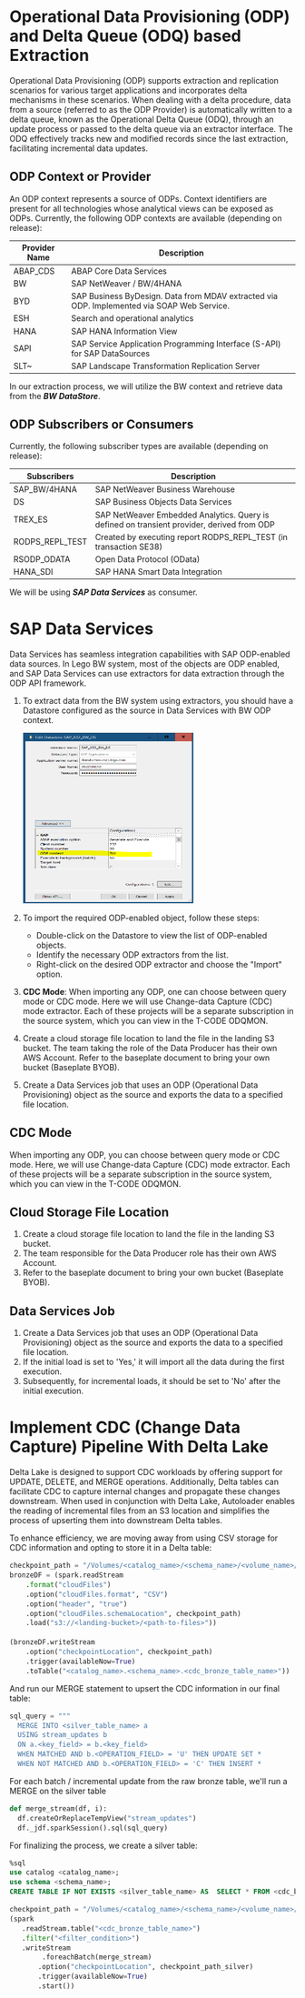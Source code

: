 # Operational Data Provisioning (ODP) and Delta Queue (ODQ) based Extraction

Operational Data Provisioning (ODP) supports extraction and replication scenarios for various target applications and incorporates delta mechanisms in these scenarios. When dealing with a delta procedure, data from a source (referred to as the ODP Provider) is automatically written to a delta queue, known as the Operational Delta Queue (ODQ), through an update process or passed to the delta queue via an extractor interface. The ODQ effectively tracks new and modified records since the last extraction, facilitating incremental data updates.

## ODP Context or Provider

An ODP context represents a source of ODPs. Context identifiers are present for all technologies whose analytical views can be exposed as ODPs. Currently, the following ODP contexts are available (depending on release):

| Provider Name | Description                                                  |
|---------------|--------------------------------------------------------------|
| ABAP_CDS      | ABAP Core Data Services                                     |
| BW            | SAP NetWeaver / BW/4HANA                                   |
| BYD           | SAP Business ByDesign. Data from MDAV extracted via ODP. Implemented via SOAP Web Service. |
| ESH           | Search and operational analytics                            |
| HANA          | SAP HANA Information View                                   |
| SAPI          | SAP Service Application Programming Interface (S-API) for SAP DataSources |
| SLT~          | SAP Landscape Transformation Replication Server             |


In our extraction process, we will utilize the BW context and retrieve data from the ***BW DataStore***.


## ODP Subscribers or Consumers

Currently, the following subscriber types are available (depending on release):

| Subscribers       | Description                                        |
|-------------------|----------------------------------------------------|
| SAP_BW/4HANA      | SAP NetWeaver Business Warehouse                 |
| DS                | SAP Business Objects Data Services              |
| TREX_ES           | SAP NetWeaver Embedded Analytics. Query is defined on transient provider, derived from ODP |
| RODPS_REPL_TEST   | Created by executing report RODPS_REPL_TEST (in transaction SE38) |
| RSODP_ODATA       | Open Data Protocol (OData)                      |
| HANA_SDI          | SAP HANA Smart Data Integration                  |


We will be using ***SAP Data Services*** as consumer.

# SAP Data Services

Data Services has seamless integration capabilities with SAP ODP-enabled data sources. In Lego BW system, most of the objects are ODP enabled, and SAP Data Services can use extractors for data extraction through the ODP API framework.

1. To extract data from the BW system using extractors, you should have a Datastore configured as the source in Data Services with BW ODP context.

   <img src="../img/data_store.png" alt="dataservices datastore" width="300" height="300"/>

2. To import the required ODP-enabled object, follow these steps:
   * Double-click on the Datastore to view the list of ODP-enabled objects.
   * Identify the necessary ODP extractors from the list.
   * Right-click on the desired ODP extractor and choose the "Import" option.
3. **CDC Mode**: When importing any ODP, one can choose between query mode or CDC mode. Here we will use Change-data Capture (CDC) mode extractor. Each of these projects will be a separate subscription in the source system, which you can view in the T-CODE ODQMON.

4. Create a cloud storage file location to land the file in the landing S3 bucket. The team taking the role of the Data Producer has their own AWS Account. Refer to the baseplate document to bring your own bucket (Baseplate BYOB).

5. Create a Data Services job that uses an ODP (Operational Data Provisioning) object as the source and exports the data to a specified file location.


## CDC Mode

When importing any ODP, you can choose between query mode or CDC mode. Here, we will use Change-data Capture (CDC) mode extractor. Each of these projects will be a separate subscription in the source system, which you can view in the T-CODE ODQMON.

## Cloud Storage File Location

1. Create a cloud storage file location to land the file in the landing S3 bucket.
2. The team responsible for the Data Producer role has their own AWS Account.
3. Refer to the baseplate document to bring your own bucket (Baseplate BYOB).

## Data Services Job

1. Create a Data Services job that uses an ODP (Operational Data Provisioning) object as the source and exports the data to a specified file location.
2. If the initial load is set to 'Yes,' it will import all the data during the first execution.
3. Subsequently, for incremental loads, it should be set to 'No' after the initial execution.


# Implement CDC (Change Data Capture) Pipeline With Delta Lake

Delta Lake is designed to support CDC workloads by offering support for UPDATE, DELETE, and MERGE operations. Additionally, Delta tables can facilitate CDC to capture internal changes and propagate these changes downstream. When used in conjunction with Delta Lake, Autoloader enables the reading of incremental files from an S3 location and simplifies the process of upserting them into downstream Delta tables.

To enhance efficiency, we are moving away from using CSV storage for CDC information and opting to store it in a Delta table:
```python
checkpoint_path = "/Volumes/<catalog_name>/<schema_name>/<volume_name>/<sub_path_bronze_table>"
bronzeDF = (spark.readStream
    .format("cloudFiles")
    .option("cloudFiles.format", "CSV")
    .option("header", "true")
    .option("cloudFiles.schemaLocation", checkpoint_path)
    .load("s3://<landing-bucket>/<path-to-files>"))

(bronzeDF.writeStream
    .option("checkpointLocation", checkpoint_path)
    .trigger(availableNow=True)
    .toTable("<catalog_name>.<schema_name>.<cdc_bronze_table_name>"))
```
And run our MERGE statement to upsert the CDC information in our final table:
```python
sql_query = """
  MERGE INTO <silver_table_name> a
  USING stream_updates b
  ON a.<key_field> = b.<key_field>
  WHEN MATCHED AND b.<OPERATION_FIELD> = 'U' THEN UPDATE SET *
  WHEN NOT MATCHED AND b.<OPERATION_FIELD> = 'C' THEN INSERT *
```
For each batch / incremental update from the raw bronze table, we'll run a MERGE on the silver table
```python
def merge_stream(df, i):
  df.createOrReplaceTempView("stream_updates")
  df._jdf.sparkSession().sql(sql_query)
```

For finalizing the process, we create a silver table:
```sql
%sql
use catalog <catalog_name>;
use schema <schema_name>;
CREATE TABLE IF NOT EXISTS <silver_table_name> AS  SELECT * FROM <cdc_bronze_table_name> WHERE 1=2
```

```python
checkpoint_path = "/Volumes/<catalog_name>/<schema_name>/<volume_name>/<sub_path_silver_table>"
(spark
   .readStream.table("<cdc_bronze_table_name>")
   .filter("<filter_condition>")
   .writeStream
        .foreachBatch(merge_stream)
       .option("checkpointLocation", checkpoint_path_silver)
       .trigger(availableNow=True)
       .start())
```